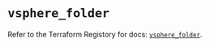 # `vsphere_folder`

Refer to the Terraform Registory for docs: [`vsphere_folder`](https://www.terraform.io/docs/providers/vsphere/r/folder).
